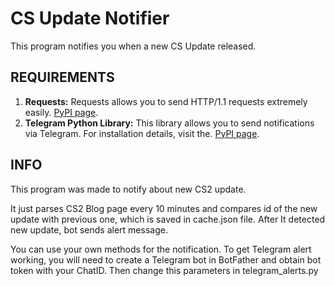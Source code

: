 # CS Update Notifier
This program notifies you when a new CS Update released.

## REQUIREMENTS
1. __Requests:__ Requests allows you to send HTTP/1.1 requests extremely easily. [PyPI page](https://pypi.org/project/requests/). 
2. __Telegram Python Library:__ This library allows you to send notifications via Telegram. For installation details, visit the. [PyPI page](https://pypi.org/project/pyTelegramBotAPI/).

## INFO
This program was made to notify about new CS2 update. 

It just parses CS2 Blog page every 10 minutes and compares id of the new update with previous one, which is saved in cache.json file. After It detected new update, bot sends alert message.

You can use your own methods for the notification. To get Telegram alert working, you will need to create a Telegram bot in BotFather and obtain bot token with your ChatID. Then change this parameters in telegram_alerts.py
